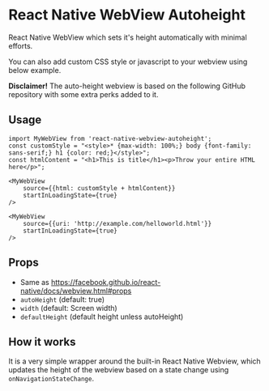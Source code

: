 # React Native WebView Autoheight
React Native WebView which sets it's height automatically with minimal efforts.

You can also add custom CSS style or javascript to your webview using below example.

**Disclaimer!** The auto-height webview is based on the following GitHub repository with some extra perks added to it.
[](https://github.com/scazzy/react-native-webview-autoheight)

## Usage

```
import MyWebView from 'react-native-webview-autoheight';
const customStyle = "<style>* {max-width: 100%;} body {font-family: sans-serif;} h1 {color: red;}</style>";
const htmlContent = "<h1>This is title</h1><p>Throw your entire HTML here</p>";

<MyWebView
    source={{html: customStyle + htmlContent}}
    startInLoadingState={true}
/>
```

```
<MyWebView
    source={{uri: 'http://example.com/helloworld.html'}}
    startInLoadingState={true}
/>
```


## Props
* Same as https://facebook.github.io/react-native/docs/webview.html#props
* `autoHeight` (default: true)
* `width` (default: Screen width)
* `defaultHeight` (default height unless autoHeight)

## How it works
It is a very simple wrapper around the built-in React Native Webview, which updates the height of the webview based on a state change using `onNavigationStateChange`.

